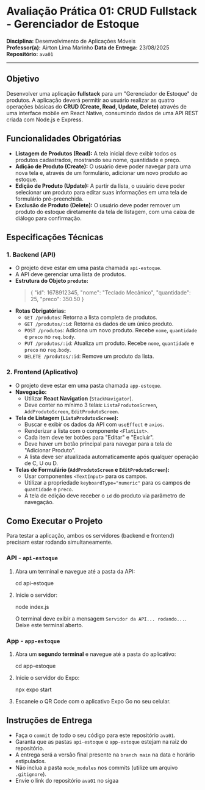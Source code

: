 # Avaliação Prática 01: CRUD Fullstack - Gerenciador de Estoque

**Disciplina:** Desenvolvimento de Aplicações Móveis  
**Professor(a):** Airton Lima Marinho
**Data de Entrega:** 23/08/2025
**Repositório:** `ava01`

---

## Objetivo

Desenvolver uma aplicação **fullstack** para um "Gerenciador de Estoque" de produtos. A aplicação deverá permitir ao usuário realizar as quatro operações básicas do **CRUD (Create, Read, Update, Delete)** através de uma interface mobile em React Native, consumindo dados de uma API REST criada com Node.js e Express.

## Funcionalidades Obrigatórias

-   **Listagem de Produtos (Read):** A tela inicial deve exibir todos os produtos cadastrados, mostrando seu nome, quantidade e preço.
-   **Adição de Produto (Create):** O usuário deve poder navegar para uma nova tela e, através de um formulário, adicionar um novo produto ao estoque.
-   **Edição de Produto (Update):** A partir da lista, o usuário deve poder selecionar um produto para editar suas informações em uma tela de formulário pré-preenchida.
-   **Exclusão de Produto (Delete):** O usuário deve poder remover um produto do estoque diretamente da tela de listagem, com uma caixa de diálogo para confirmação.

## Especificações Técnicas

### 1. Backend (API)
-   O projeto deve estar em uma pasta chamada `api-estoque`.
-   A API deve gerenciar uma lista de produtos.
-   **Estrutura do Objeto `produto`:**
    > 
    > {
    >   "id": 1678912345,
    >   "nome": "Teclado Mecânico",
    >   "quantidade": 25,
    >   "preco": 350.50
    > }
    >
-   **Rotas Obrigatórias:**
    -   `GET /produtos`: Retorna a lista completa de produtos.
    -   `GET /produtos/:id`: Retorna os dados de um único produto.
    -   `POST /produtos`: Adiciona um novo produto. Recebe `nome`, `quantidade` e `preco` no `req.body`.
    -   `PUT /produtos/:id`: Atualiza um produto. Recebe `nome`, `quantidade` e `preco` no `req.body`.
    -   `DELETE /produtos/:id`: Remove um produto da lista.

### 2. Frontend (Aplicativo)
-   O projeto deve estar em uma pasta chamada `app-estoque`.
-   **Navegação:**
    -   Utilizar **React Navigation** (`StackNavigator`).
    -   Deve conter no mínimo 3 telas: `ListaProdutosScreen`, `AddProdutoScreen`, `EditProdutoScreen`.
-   **Tela de Listagem (`ListaProdutosScreen`):**
    -   Buscar e exibir os dados da API com `useEffect` e `axios`.
    -   Renderizar a lista com o componente `<FlatList>`.
    -   Cada item deve ter botões para "Editar" e "Excluir".
    -   Deve haver um botão principal para navegar para a tela de "Adicionar Produto".
    -   A lista deve ser atualizada automaticamente após qualquer operação de C, U ou D.
-   **Telas de Formulário (`AddProdutoScreen` e `EditProdutoScreen`):**
    -   Usar componentes `<TextInput>` para os campos.
    -   Utilizar a propriedade `keyboardType="numeric"` para os campos de `quantidade` e `preco`.
    -   A tela de edição deve receber o `id` do produto via parâmetro de navegação.

## Como Executar o Projeto

Para testar a aplicação, ambos os servidores (backend e frontend) precisam estar rodando simultaneamente.

### API - `api-estoque`
1.  Abra um terminal e navegue até a pasta da API:
    
    cd api-estoque
    

2.  Inicie o servidor:
    
    node index.js
    
    O terminal deve exibir a mensagem `Servidor da API... rodando...`. Deixe este terminal aberto.

### App - `app-estoque`
1.  Abra um **segundo terminal** e navegue até a pasta do aplicativo:

    cd app-estoque
 
2.  Inicie o servidor do Expo:

    npx expo start

3.  Escaneie o QR Code com o aplicativo Expo Go no seu celular.



## Instruções de Entrega

-   Faça o `commit` de todo o seu código para este repositório `ava01`.
-   Garanta que as pastas `api-estoque` e `app-estoque` estejam na raiz do repositório.
-   A entrega será a versão final presente na `branch main` na data e horário estipulados.
-   Não inclua a pasta `node_modules` nos commits (utilize um arquivo `.gitignore`).
-   Envie o link do repositório `ava01` no sigaa
